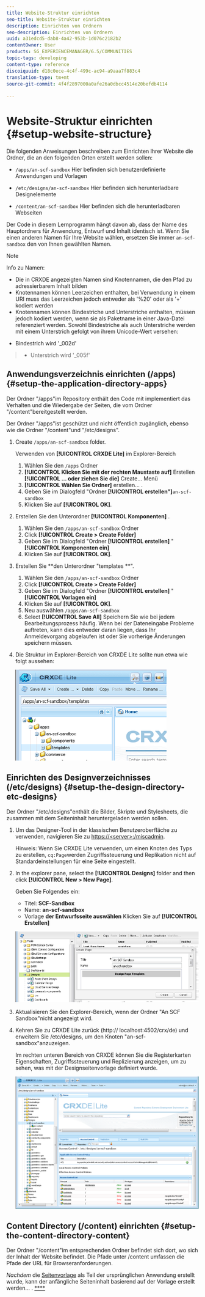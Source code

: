 ```yaml
---
title: Website-Struktur einrichten
seo-title: Website-Struktur einrichten
description: Einrichten von Ordnern
seo-description: Einrichten von Ordnern
uuid: a31edcd5-dab8-4a42-953b-1d076c2182b2
contentOwner: User
products: SG_EXPERIENCEMANAGER/6.5/COMMUNITIES
topic-tags: developing
content-type: reference
discoiquuid: d18c0ece-4c4f-499c-ac94-a9aaa7f883c4
translation-type: tm+mt
source-git-commit: 4f4f2897000a0afe26a0dbcc4514e20befdb4114

---
```



# Website-Struktur einrichten {#setup-website-structure}

Die folgenden Anweisungen beschreiben zum Einrichten Ihrer Website die Ordner, die an den folgenden Orten erstellt werden sollen:

* `/apps/an-scf-sandbox`
Hier befinden sich benutzerdefinierte Anwendungen und Vorlagen

* `/etc/designs/an-scf-sandbox`
Hier befinden sich herunterladbare Designelemente

* `/content/an-scf-sandbox`
Hier befinden sich die herunterladbaren Webseiten

Der Code in diesem Lernprogramm hängt davon ab, dass der Name des Hauptordners für Anwendung, Entwurf und Inhalt identisch ist. Wenn Sie einen anderen Namen für Ihre Website wählen, ersetzen Sie immer `an-scf-sandbox` den von Ihnen gewählten Namen.

>[!NOTE]
>
>Info zu Namen:
>
>* Die in CRXDE angezeigten Namen sind Knotennamen, die den Pfad zu adressierbarem Inhalt bilden
>* Knotennamen können Leerzeichen enthalten, bei Verwendung in einem URI muss das Leerzeichen jedoch entweder als &#39;%20&#39; oder als &#39;+&#39; kodiert werden
>* Knotennamen können Bindestriche und Unterstriche enthalten, müssen jedoch kodiert werden, wenn sie als Paketname in einer Java-Datei referenziert werden. Sowohl Bindestriche als auch Unterstriche werden mit einem Unterstrich gefolgt von ihrem Unicode-Wert versehen:
   >
   >   
   * Bindestrich wird &#39;_002d&#39;
   >   * Unterstrich wird &#39;_005f&#39;


## Anwendungsverzeichnis einrichten (/apps) {#setup-the-application-directory-apps}

Der Ordner &quot;/apps&quot;im Repository enthält den Code mit implementiert das Verhalten und die Wiedergabe der Seiten, die vom Ordner &quot;/content&quot;bereitgestellt werden.

Der Ordner &quot;/apps&quot;ist geschützt und nicht öffentlich zugänglich, ebenso wie die Ordner &quot;/content&quot;und &quot;/etc/designs&quot;.

1. Create `/apps/an-scf-sandbox` folder.

   Verwenden von **[!UICONTROL CRXDE Lite]** im Explorer-Bereich

   1. Wählen Sie den `/apps` Ordner
   1. **[!UICONTROL Klicken Sie mit der rechten Maustaste auf]** Erstellen **[!UICONTROL ... oder ziehen Sie die]** Create... Menü
   1. **[!UICONTROL Wählen Sie Ordner]** erstellen... .
   1. Geben Sie im Dialogfeld &quot;Ordner **[!UICONTROL erstellen&quot;]**`an-scf-sandbox`
   1. Klicken Sie auf **[!UICONTROL OK]**.

1. Erstellen Sie den Unterordner **[!UICONTROL Komponenten]** .

   1. Wählen Sie den `/apps/an-scf-sandbox` Ordner
   1. Click **[!UICONTROL Create > Create Folder]**
   1. Geben Sie im Dialogfeld &quot;Ordner **[!UICONTROL erstellen]** &quot; **[!UICONTROL Komponenten ein]**
   1. Klicken Sie auf **[!UICONTROL OK]**.

1. Erstellen Sie **den Unterordner &quot;templates **&quot;.

   1. Wählen Sie den `/apps/an-scf-sandbox` Ordner
   1. Click **[!UICONTROL Create > Create Folder]**
   1. Geben Sie im Dialogfeld &quot;Ordner **[!UICONTROL erstellen]** &quot; **[!UICONTROL Vorlagen ein]**
   1. Klicken Sie auf **[!UICONTROL OK]**.
   1. Neu auswählen `/apps/an-scf-sandbox`
   1. Select **[!UICONTROL Save All]**
   Speichern Sie wie bei jedem Bearbeitungsprozess häufig. Wenn bei der Dateneingabe Probleme auftreten, kann dies entweder daran liegen, dass Ihr Anmeldevorgang abgelaufen ist oder Sie vorherige Änderungen speichern müssen.

1. Die Struktur im Explorer-Bereich von CRXDE Lite sollte nun etwa wie folgt aussehen:

   ![chlimage_1-44](assets/chlimage_1-44.png)

## Einrichten des Designverzeichnisses (/etc/designs) {#setup-the-design-directory-etc-designs}

Der Ordner &quot;/etc/designs&quot;enthält die Bilder, Skripte und Stylesheets, die zusammen mit dem Seiteninhalt heruntergeladen werden sollen.

1. Um das Designer-Tool in der klassischen Benutzeroberfläche zu verwenden, navigieren Sie zu [https://&lt;server>:/miscadmin](http://localhost:4502/miscadmin).

   Hinweis: Wenn Sie CRXDE Lite verwenden, um einen Knoten des Typs zu erstellen, `cq:Page`werden Zugriffssteuerung und Replikation nicht auf Standardeinstellungen für eine Seite eingestellt.

1. In the explorer pane, select the **[!UICONTROL Designs]** folder and then click **[!UICONTROL New > New Page]**.

   Geben Sie Folgendes ein:

   * Titel: **SCF-Sandbox**
   * Name: **an-scf-sandbox**
   * Vorlage **der Entwurfsseite auswählen**
   Klicken Sie auf **[!UICONTROL Erstellen]**

   ![chlimage_1-45](assets/chlimage_1-45.png)

1. Aktualisieren Sie den Explorer-Bereich, wenn der Ordner &quot;An SCF Sandbox&quot;nicht angezeigt wird.

1. Kehren Sie zu CRXDE Lite zurück (http:// localhost:4502/crx/de) und erweitern Sie /etc/designs, um den Knoten &quot;an-scf-sandbox&quot;anzuzeigen.

   Im rechten unteren Bereich von CRXDE können Sie die Registerkarten Eigenschaften, Zugriffssteuerung und Replizierung anzeigen, um zu sehen, was mit der Designseitenvorlage definiert wurde.

   ![chlimage_1-46](assets/chlimage_1-46.png)

## Content Directory (/content) einrichten {#setup-the-content-directory-content}

Der Ordner &quot;/content&quot;im entsprechenden Ordner befindet sich dort, wo sich der Inhalt der Website befindet. Die Pfade unter /content umfassen die Pfade der URL für Browseranforderungen.

*Nachdem* die [Seitenvorlage](initial-app.md#createthepagetemplate) als Teil der ursprünglichen Anwendung erstellt wurde, kann der anfängliche Seiteninhalt basierend auf der Vorlage erstellt werden... . [****](initial-app.md)
